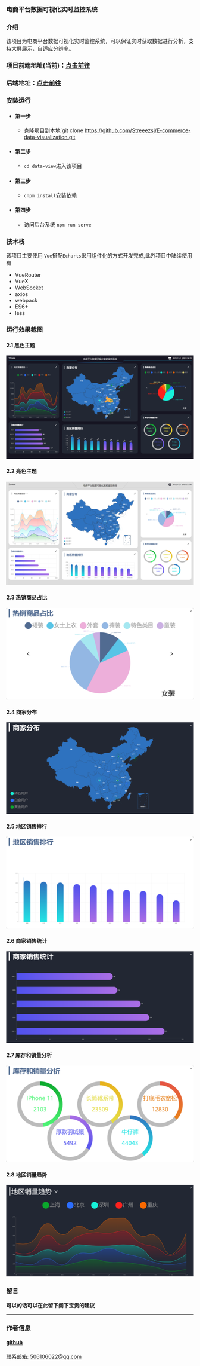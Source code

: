 ### 电商平台数据可视化实时监控系统


### 介绍
该项目为电商平台数据可视化实时监控系统，可以保证实时获取数据进行分析，支持大屏展示，自适应分辨率。


### 项目前端地址(当前)：[点击前往](https://github.com/Streeezsj/E-commerce-data-visualization)

### 后端地址：[点击前往](https://github.com/Streeezsj/koa_server)

### 安装运行
* #### 第一步
    * 克隆项目到本地`git clone https://github.com/Streeezsj/E-commerce-data-visualization.git
* #### 第二步
    * `cd data-view`进入该项目 
* #### 第三步
    * `cnpm install`安装依赖
* #### 第四步
    * 访问后台系统 `npm run serve`

### 技术栈
该项目主要使用 `Vue`搭配`Echarts`采用组件化的方式开发完成,此外项目中陆续使用有

- VueRouter
- VueX
- WebSocket
- axios
- webpack
- ES6+
- less

### 运行效果截图

#### 2.1 黑色主题

![dark](./images/dark.jpg)

#### 2.2 亮色主题

![dark](./images/light.png)

#### 2.3 热销商品占比

![dark](./images/hot.png)

#### 2.4 商家分布

![dark](./images/map.png)

#### 2.5 地区销售排行

![dark](./images/rank.png)

#### 2.6 商家销售统计

![dark](./images/seller.png)

#### 2.7 库存和销量分析

![dark](./images/stock.png)

#### 2.8 地区销量趋势

![dark](./images/trend.png)

### 留言

**可以的话可以在此留下阁下宝贵的建议**

-------------------------------------

### 作者信息

####  **[github](https://github.com/Streeezsj)**

联系邮箱: 506106022@qq.com

